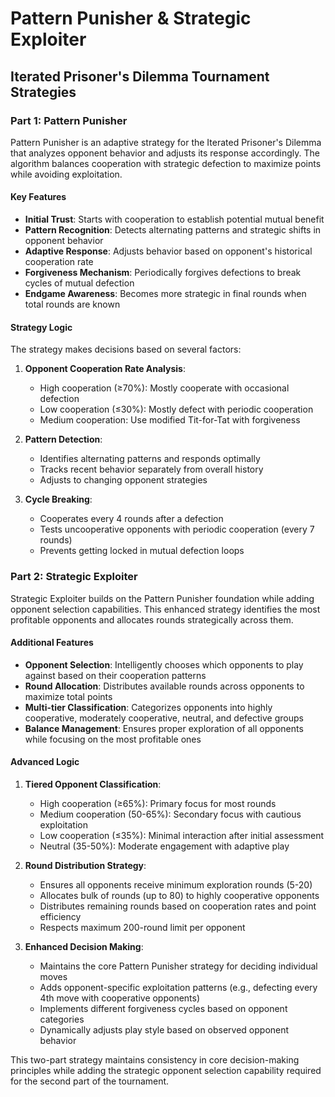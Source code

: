 # Pattern Punisher & Strategic Exploiter

## Iterated Prisoner's Dilemma Tournament Strategies

### Part 1: Pattern Punisher

Pattern Punisher is an adaptive strategy for the Iterated Prisoner's Dilemma that analyzes opponent behavior and adjusts its response accordingly. The algorithm balances cooperation with strategic defection to maximize points while avoiding exploitation.

#### Key Features

- **Initial Trust**: Starts with cooperation to establish potential mutual benefit
- **Pattern Recognition**: Detects alternating patterns and strategic shifts in opponent behavior
- **Adaptive Response**: Adjusts behavior based on opponent's historical cooperation rate
- **Forgiveness Mechanism**: Periodically forgives defections to break cycles of mutual defection
- **Endgame Awareness**: Becomes more strategic in final rounds when total rounds are known

#### Strategy Logic

The strategy makes decisions based on several factors:

1. **Opponent Cooperation Rate Analysis**:
   - High cooperation (≥70%): Mostly cooperate with occasional defection
   - Low cooperation (≤30%): Mostly defect with periodic cooperation
   - Medium cooperation: Use modified Tit-for-Tat with forgiveness

2. **Pattern Detection**:
   - Identifies alternating patterns and responds optimally
   - Tracks recent behavior separately from overall history
   - Adjusts to changing opponent strategies

3. **Cycle Breaking**:
   - Cooperates every 4 rounds after a defection
   - Tests uncooperative opponents with periodic cooperation (every 7 rounds)
   - Prevents getting locked in mutual defection loops

### Part 2: Strategic Exploiter

Strategic Exploiter builds on the Pattern Punisher foundation while adding opponent selection capabilities. This enhanced strategy identifies the most profitable opponents and allocates rounds strategically across them.

#### Additional Features

- **Opponent Selection**: Intelligently chooses which opponents to play against based on their cooperation patterns
- **Round Allocation**: Distributes available rounds across opponents to maximize total points
- **Multi-tier Classification**: Categorizes opponents into highly cooperative, moderately cooperative, neutral, and defective groups
- **Balance Management**: Ensures proper exploration of all opponents while focusing on the most profitable ones

#### Advanced Logic

1. **Tiered Opponent Classification**:
   - High cooperation (≥65%): Primary focus for most rounds
   - Medium cooperation (50-65%): Secondary focus with cautious exploitation
   - Low cooperation (≤35%): Minimal interaction after initial assessment
   - Neutral (35-50%): Moderate engagement with adaptive play

2. **Round Distribution Strategy**:
   - Ensures all opponents receive minimum exploration rounds (5-20)
   - Allocates bulk of rounds (up to 80) to highly cooperative opponents
   - Distributes remaining rounds based on cooperation rates and point efficiency
   - Respects maximum 200-round limit per opponent

3. **Enhanced Decision Making**:
   - Maintains the core Pattern Punisher strategy for deciding individual moves
   - Adds opponent-specific exploitation patterns (e.g., defecting every 4th move with cooperative opponents)
   - Implements different forgiveness cycles based on opponent categories
   - Dynamically adjusts play style based on observed opponent behavior

This two-part strategy maintains consistency in core decision-making principles while adding the strategic opponent selection capability required for the second part of the tournament.